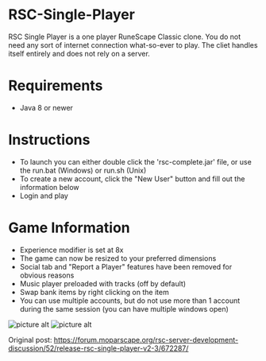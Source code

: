 # RSC-Single-Player
RSC Single Player is a one player RuneScape Classic clone. You do not need any sort of internet connection what-so-ever to play. The cliet handles itself entirely and does not rely on a server.

# Requirements
* Java 8 or newer

# Instructions
* To launch you can either double click the 'rsc-complete.jar' file, or use the run.bat (Windows) or run.sh (Unix)
* To create a new account, click the "New User" button and fill out the information below
* Login and play
    
# Game Information
* Experience modifier is set at 8x
* The game can now be resized to your preferred dimensions
* Social tab and "Report a Player" features have been removed for obvious reasons
* Music player preloaded with tracks (off by default)
* Swap bank items by right clicking on the item
* You can use multiple accounts, but do not use more than 1 account during the same session (you can have multiple windows open)

![picture alt](https://nemotech.org/rsc/mopar1.png "RSCSP1")
![picture alt](https://nemotech.org/rsc/mopar2.png "RSCSP2")

Original post: https://forum.moparscape.org/rsc-server-development-discussion/52/release-rsc-single-player-v2-3/672287/
